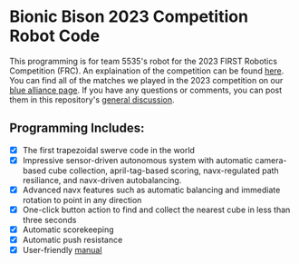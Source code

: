 # Bionic Bison 2023 Competition Robot Code
This programming is for team 5535's robot for the 2023 FIRST Robotics Competition (FRC).  An explaination of the competition can be found [here](https://www.youtube.com/watch?v=0zpflsYc4PA).  You can find all of the matches we played in the 2023 competition on our [blue alliance page](https://www.thebluealliance.com/team/5535).  If you have any questions or comments, you can post them in this repository's [general discussion](https://github.com/Bionic-Bison-5535/Bionic-Bison-2023-Competition-Robot/discussions/15).

## Programming Includes:
 - [x] The first trapezoidal swerve code in the world
 - [x] Impressive sensor-driven autonomous system with automatic camera-based cube collection, april-tag-based scoring, navx-regulated path resiliance, and navx-driven autobalancing.
 - [x] Advanced navx features such as automatic balancing and immediate rotation to point in any direction
 - [x] One-click button action to find and collect the nearest cube in less than three seconds
 - [x] Automatic scorekeeping
 - [x] Automatic push resistance
 - [x] User-friendly [manual](https://github.com/Bionic-Bison-5535/Bionic-Bison-2023-Competition-Robot/blob/main/instructions.pdf)
